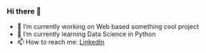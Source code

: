 ### Hi there 👋

- 🔭 I’m currently working on Web based something cool project
- 🌱 I’m currently learning Data Science in Python
- 📫 How to reach me: [LinkedIn](https://www.linkedin.com/in/indraoli429/)
<!--
- 🔭 I’m currently working on 
- 🌱 I’m currently learning 
- 👯 I’m looking to collaborate on ...
- 🤔 I’m looking for help with ...
- 💬 Ask me about ...
- 📫 How to reach me: ...
- 😄 Pronouns: ...
- ⚡ Fun fact: ...

-->
